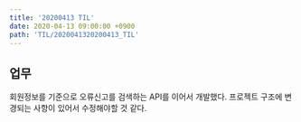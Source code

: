 ```yaml
---
title: '20200413 TIL'
date: 2020-04-13 09:00:00 +0900
path: 'TIL/2020041320200413_TIL'
---
```


## 업무

회원정보를 기준으로 오류신고를 검색하는 API를 이어서 개발했다. 프로젝트 구조에 변경되는 사항이 있어서 수정해야할 것 같다.
